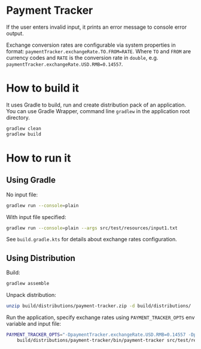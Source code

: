 # Payment Tracker

If the user enters invalid input, it prints an error message to console error output.

Exchange conversion rates are configurable via system properties in format:
`paymentTracker.exchangeRate.TO.FROM=RATE`. Where `TO` and `FROM` are currency codes and `RATE` is the conversion rate in `double`,
e.g. `paymentTracker.exchangeRate.USD.RMB=0.14557`.

# How to build it

It uses Gradle to build, run and create distribution pack of an application.
You can use Gradle Wrapper, command line `gradlew` in the application root directory.

```bash
gradlew clean
gradlew build
```

# How to run it

## Using Gradle

No input file:

```bash
gradlew run --console=plain
```

With input file specified:

```bash
gradlew run --console=plain --args src/test/resources/input1.txt
```

See `build.gradle.kts` for details about exchange rates configuration.

## Using Distribution

Build:

```bash
gradlew assemble
```

Unpack distribution:

```bash
unzip build/distributions/payment-tracker.zip -d build/distributions/
```

Run the application, specify exchange rates using `PAYMENT_TRACKER_OPTS` env variable and input file:

```bash
PAYMENT_TRACKER_OPTS="-DpaymentTracker.exchangeRate.USD.RMB=0.14557 -DpaymentTracker.exchangeRate.USD.HKD=0.12764" \
    build/distributions/payment-tracker/bin/payment-tracker src/test/resources/input1.txt
```
